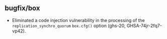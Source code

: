## bugfix/box

* Eliminated a code injection vulnerability in the processing of the
  `replication_synchro_quorum` `box.cfg()` option (ghs-20, GHSA-74jr-2fq7-vp42).
